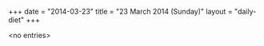 +++
date = "2014-03-23"
title = "23 March 2014 (Sunday)"
layout = "daily-diet"
+++


\<no entries\>


